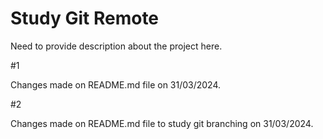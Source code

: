 # Study Git Remote

Need to provide description about the project here.

#1

Changes made on README.md file on 31/03/2024.

#2

Changes made on README.md file to study git branching on 31/03/2024.